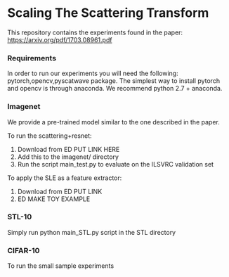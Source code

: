# Scaling The Scattering Transform
This repository contains the experiments found in the paper: https://arxiv.org/pdf/1703.08961.pdf

### Requirements
In order to run our experiments you will need the following: pytorch,opencv,pyscatwave package.
The simplest way to install pytorch and opencv is through anaconda. We recommend python 2.7 + anaconda.

### Imagenet
We provide a pre-trained model similar to the one described in the paper. 

To run the scattering+resnet:
1) Download from  ED PUT LINK HERE
2) Add this to the imagenet/ directory
3) Run the script main_test.py to evaluate on the ILSVRC validation set

To apply the SLE as a feature extractor:
1) Download from ED PUT LINK
2) ED MAKE TOY EXAMPLE

### STL-10
Simply run python main_STL.py script in the STL directory

### CIFAR-10
To run the small sample experiments
